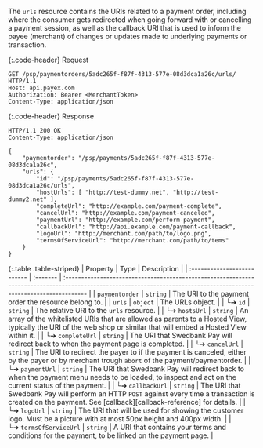 The `urls` resource contains the URIs related to a payment order, including
where the consumer gets redirected when going forward with or cancelling a
payment session, as well as the callback URI that is used to inform the payee
(merchant) of changes or updates made to underlying payments or transaction.

{:.code-header}
Request

```http
GET /psp/paymentorders/5adc265f-f87f-4313-577e-08d3dca1a26c/urls/ HTTP/1.1
Host: api.payex.com
Authorization: Bearer <MerchantToken>
Content-Type: application/json
```

{:.code-header}
Response

```http
HTTP/1.1 200 OK
Content-Type: application/json

{
    "paymentorder": "/psp/payments/5adc265f-f87f-4313-577e-08d3dca1a26c",
    "urls": {
        "id": "/psp/payments/5adc265f-f87f-4313-577e-08d3dca1a26c/urls",
        "hostUrls": [ "http://test-dummy.net", "http://test-dummy2.net" ],
        "completeUrl": "http://example.com/payment-complete",
        "cancelUrl": "http://example.com/payment-canceled",
        "paymentUrl": "http://example.com/perform-payment",
        "callbackUrl": "http://api.example.com/payment-callback",
        "logoUrl": "http://merchant.com/path/to/logo.png",
        "termsOfServiceUrl": "http://merchant.com/path/to/tems"
    }
}
```

{:.table .table-striped}
| Property                    | Type     | Description                                                                                                                                                          |
| :-------------------------- | :------- | :------------------------------------------------------------------------------------------------------------------------------------------------------------------- |
| `paymentorder`              | `string` | The URI to the payment order the resource belong to.                                                                                                                 |
| `urls`                      | `object` | The URLs object.                                                                                                                                                     |
| └➔&nbsp;`id`                | `string` | The relative URI to the `urls` resource.                                                                                                                             |
| └➔&nbsp;`hostsUrl`          | `string` | An array of the whitelisted URIs that are allowed as parents to a Hosted View, typically the URI of the web shop or similar that will embed a Hosted View within it. |
| └➔&nbsp;`completeUrl`       | `string` | The URI that Swedbank Pay will redirect back to when the payment page is completed.                                                                                  |
| └➔&nbsp;`cancelUrl`         | `string` | The URI to redirect the payer to if the payment is canceled, either by the payer or by merchant trough `abort` of the payment/paymentorder.                          |
| └➔&nbsp;`paymentUrl`        | `string` | The URI that Swedbank Pay will redirect back to when the payment menu needs to be loaded, to inspect and act on the current status of the payment.                   |
| └➔&nbsp;`callbackUrl`       | `string` | The URI that Swedbank Pay will perform an HTTP `POST` against every time a transaction is created on the payment. See [callback][callback-reference] for details.    |
| └➔&nbsp;`logoUrl`           | `string` | The URI that will be used for showing the customer logo. Must be a picture with at most 50px height and 400px width.                                                 |
| └➔&nbsp;`termsOfServiceUrl` | `string` | A URI that contains your terms and conditions for the payment, to be linked on the payment page.                                                                     |
